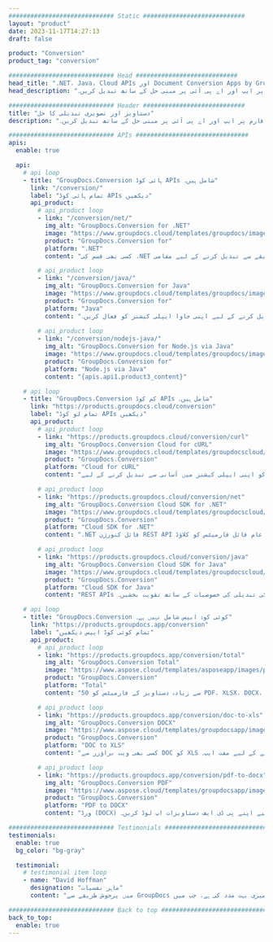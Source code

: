 ```yaml
---
############################# Static ############################
layout: "product"
date: 2023-11-17T14:27:13
draft: false

product: "Conversion"
product_tag: "conversion"

############################# Head ############################
head_title: ".NET، Java، Cloud APIs اور Document Conversion Apps by GroupDocs"
head_description: "مقبول دستاویز اور امیج فائل فارمیٹس کو کسی بھی پلیٹ فارم پر ایپ اور اے پی آئی پر مبنی حل کے ساتھ تبدیل کریں۔"

############################# Header ############################
title: "دستاویز اور تصویری تبدیلی کا حل"
description: "مقبول دستاویز اور امیج فائل فارمیٹس کو کسی بھی پلیٹ فارم پر ایپ اور اے پی آئی پر مبنی حل کے ساتھ تبدیل کریں۔"

############################# APIs ###############################
apis:
  enable: true

  api:
    # api loop
    - title: "GroupDocs.Conversion ہائی کوڈ APIs شامل ہیں۔"
      link: "/conversion/"
      label: "تمام ہائی کوڈ APIs دیکھیں"
      api_product:
        # api_product loop
        - link: "/conversion/net/"
          img_alt: "GroupDocs.Conversion for .NET"
          image: "https://www.groupdocs.cloud/templates/groupdocs/images/product-logos/groupdocs-conversion-net.png"
          product: "GroupDocs.Conversion for"
          platform: ".NET"
          content: "کسی بھی قسم کی .NET ایپلیکیشن میں دستاویزات اور تصویری فائل فارمیٹس کو درست طریقے سے تبدیل کرنے کے لیے مقامی .NET API۔ تبادلوں کے دوران امیج واٹر مارکس شامل کرنے کی حمایت کرتا ہے۔"

        # api_product loop
        - link: "/conversion/java/"
          img_alt: "GroupDocs.Conversion for Java"
          image: "https://www.groupdocs.cloud/templates/groupdocs/images/product-logos/groupdocs-conversion-java.png"
          product: "GroupDocs.Conversion for"
          platform: "Java"
          content: "مائیکروسافٹ آفس، پی ڈی ایف، ایچ ٹی ایم ایل، امیجز اور بہت سے دیگر سمیت تمام انڈسٹری کے معیاری دستاویز فارمیٹس کے درمیان آسانی سے تبدیل کرنے کے لیے اپنی جاوا ایپلی کیشنز کو فعال کریں۔"
          
        # api_product loop
        - link: "/conversion/nodejs-java/"
          img_alt: "GroupDocs.Conversion for Node.js via Java"
          image: "https://www.groupdocs.cloud/templates/groupdocs/images/product-logos/groupdocs-conversion-nodejs-java.png"
          product: "GroupDocs.Conversion for"
          platform: "Node.js via Java"
          content: "{apis.api1.product3_content}"

    # api loop
    - title: "GroupDocs.Conversion کم کوڈ APIs شامل ہیں۔"
      link: "https://products.groupdocs.cloud/conversion"
      label: "تمام لو کوڈ APIs دیکھیں"
      api_product:
        # api_product loop
        - link: "https://products.groupdocs.cloud/conversion/curl"
          img_alt: "GroupDocs.Conversion Cloud for cURL"
          image: "https://www.groupdocs.cloud/templates/groupdocscloud/images/sdk/272x272/groupdocs_conversion-for-curl.png"
          product: "GroupDocs.Conversion"
          platform: "Cloud for cURL"
          content: "مائیکروسافٹ آفس، پی ڈی ایف، ای میل، پروجیکٹ، ایچ ٹی ایم ایل اور دیگر عام فائل فارمیٹس کو اپنی ایپلی کیشنز میں آسانی سے تبدیل کرنے کے لیے CURL RESTful فائل کنورژن API کے ساتھ کام کریں۔"

        # api_product loop
        - link: "https://products.groupdocs.cloud/conversion/net"
          img_alt: "GroupDocs.Conversion Cloud SDK for .NET"
          image: "https://www.groupdocs.cloud/templates/groupdocscloud/images/sdk/272x272/groupdocs_conversion-for-net.png"
          product: "GroupDocs.Conversion"
          platform: "Cloud SDK for .NET"
          content: ".NET فائل کنورژن REST API مائیکروسافٹ آفس، پی ڈی ایف، ای میل، پروجیکٹ، ایچ ٹی ایم ایل اور دیگر عام فائل فارمیٹس کو کلاؤڈ SDK کا استعمال کرتے ہوئے کسی بھی پلیٹ فارم پر آسانی سے تبدیل کرنے کے لیے۔"

        # api_product loop
        - link: "https://products.groupdocs.cloud/conversion/java"
          img_alt: "GroupDocs.Conversion Cloud SDK for Java"
          image: "https://www.groupdocs.cloud/templates/groupdocscloud/images/sdk/272x272/groupdocs_conversion-for-java.png"
          product: "GroupDocs.Conversion"
          platform: "Cloud SDK for Java"
          content: "REST APIs کو کال کرنے کے قابل کسی بھی پلیٹ فارم پر اپنی کلاؤڈ بیسڈ جاوا ایپلی کیشنز کو جدید دستاویزات کی تبدیلی کی خصوصیات کے ساتھ تقویت بخشیں۔"

    # api loop
    - title: "GroupDocs.Conversion کوئی کوڈ ایپس شامل نہیں ہے۔"
      link: "https://products.groupdocs.app/conversion"
      label: "تمام کوئی کوڈ ایپس دیکھیں"
      api_product:
        # api_product loop
        - link: "https://products.groupdocs.app/conversion/total"
          img_alt: "GroupDocs.Conversion Total"
          image: "https://www.aspose.cloud/templates/asposeapp/images/products/logo/aspose_conversion-app.png"
          product: "GroupDocs.Conversion"
          platform: "Total"
          content: "50 سے زیادہ دستاویز کے فارمیٹس کو PDF، XLSX، DOCX، XPS، HTML اور مزید میں تبدیل کریں۔"

        # api_product loop
        - link: "https://products.groupdocs.app/conversion/doc-to-xls"
          img_alt: "GroupDocs.Conversion DOCX"
          image: "https://www.aspose.cloud/templates/groupdocsapp/images/products/logo/groupdocs_words-app.png"
          product: "GroupDocs.Conversion"
          platform: "DOC to XLS"
          content: "کسی بھی ویب براؤزر سے DOC کو XLS فارمیٹ میں تبدیل کرنے کے لیے مفت ایپ۔"

        # api_product loop
        - link: "https://products.groupdocs.app/conversion/pdf-to-docx"
          img_alt: "GroupDocs.Conversion PDF"
          image: "https://www.aspose.cloud/templates/groupdocsapp/images/products/logo/groupdocs_pdf-app.png"
          product: "GroupDocs.Conversion"
          platform: "PDF to DOCX"
          content: "ورڈ (DOCX) فارمیٹ میں ہموار تبدیلی کے لیے اپنے پی ڈی ایف دستاویزات اپ لوڈ کریں۔"

############################# Testimonials ###############################
testimonials:
  enable: true
  bg_color: "bg-gray"

  testimonial:
    # testimonial item loop
    - name: "David Hoffman"
      designation: "ماہر نفسیات"
      content: "میں پرجوش طریقے سے GroupDocs کی ترقی کو دیکھ رہا ہوں۔ آپ کی پوری ٹیم کے ردعمل نے میری بہت مدد کی ہے، جب میں GroupDocs پر کسی سے بات کرتا ہوں تو میں اس بات کی ضمانت دے سکتا ہوں کہ کوئی سن رہا ہے اور چیزیں بنا رہا ہے۔"

############################# Back to top ###############################
back_to_top:
  enable: true
---
```

